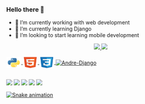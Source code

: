 ### Hello there 👋

- 🔭 I’m currently working with web development
- 🌱 I’m currently learning Django
- 🤔 I’m looking to start learning mobile development

<div align="center">
  <a href="https://github.com/andrefonseca99">
  <img height="180em" src="https://github-readme-stats.vercel.app/api?username=andrefonseca99&show_icons=true&theme=chartreuse-dark&include_all_commits=true&count_private=true"/>
  <img height="180em" src="https://github-readme-stats.vercel.app/api/top-langs/?username=andrefonseca99&layout=compact&langs_count=7&theme=chartreuse-dark"/>
</div>
 
<div style="display: inline_block"><br>
  <img align="center" alt="Andre-Python" height="30" width="40" src="https://raw.githubusercontent.com/devicons/devicon/master/icons/python/python-original.svg">
  <img align="center" alt="Andre-HTML" height="30" width="40" src="https://raw.githubusercontent.com/devicons/devicon/master/icons/html5/html5-original.svg">
  <img align="center" alt="Andre-CSS" height="30" width="40" src="https://raw.githubusercontent.com/devicons/devicon/master/icons/css3/css3-original.svg">
  <img align="center" alt="Andre-Django" height="30" width="40" src="https://cdn.jsdelivr.net/gh/devicons/devicon/icons/django/django-plain.svg">
</div>

  ##
 
<div>
  <a href="https://instagram.com/andrepereira999" target="_blank"><img src="https://img.shields.io/badge/-Instagram-%23E4405F?style=for-the-badge&logo=instagram&logoColor=white" target="_blank"></a>
 <a href="https://discordapp.com/users/313155317917810699" target="_blank"><img src="https://img.shields.io/badge/Discord-7289DA?style=for-the-badge&logo=discord&logoColor=white" target="_blank"></a> 
  <a href="mailto:andrepfonseca19@gmail.com"><img src="https://img.shields.io/badge/-Gmail-%23333?style=for-the-badge&logo=gmail&logoColor=white" target="_blank"></a>
  <a href="https://www.linkedin.com/in/andrepereirafonseca/" target="_blank"><img src="https://img.shields.io/badge/-LinkedIn-%230077B5?style=for-the-badge&logo=linkedin&logoColor=white" target="_blank"></a>
  <a href="https://wa.me/5531993434201" target="_blank"><img src="https://img.shields.io/badge/WhatsApp-25D366?style=for-the-badge&logo=whatsapp&logoColor=white" target="_blank"></a<
</div>

  ![Snake animation](https://github.com/andrefonseca99/andrefonseca99/blob/output/github-contribution-grid-snake.svg)

          
